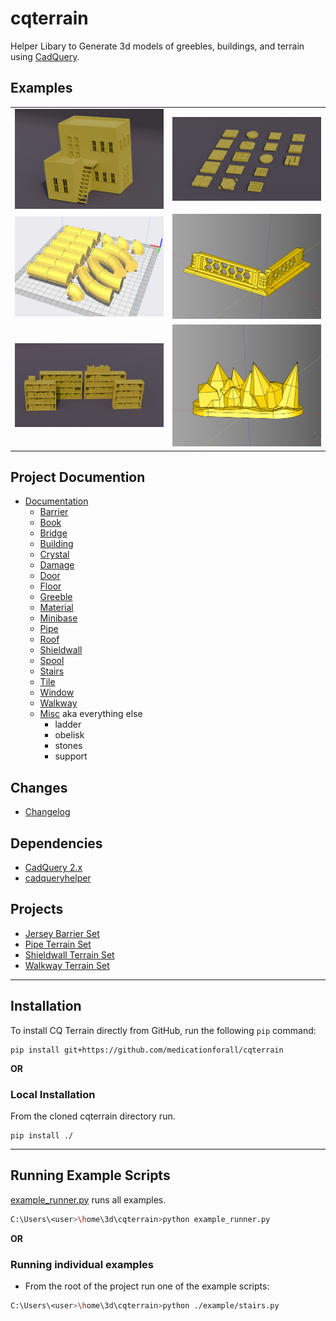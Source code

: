 # cqterrain
Helper Libary to Generate 3d models of greebles, buildings, and terrain using [CadQuery](https://cadquery.readthedocs.io/en/latest/intro.html).

## Examples
|||
|-|-|
|[![](documentation/image/building/17.png)](documentation/building.md)|[![](documentation/image/tile/30.png)](documentation/tile.md)|
|[![Pipe Mockup](./documentation/image/pipe/15.png)](documentation/pipe.md)|[![Pipe Mockup](./documentation/image/shieldwall/48.png)](documentation/shieldwall.md)|
|[![Book Case](./documentation/image/book/cover.png)](documentation/book.md)|[![Crystal Example](./documentation/image/crystal/05.png)](documentation/crystal.md)|

## Project Documention
* [Documentation](documentation/README.md)
  * [Barrier](documentation/barrier.md)
  * [Book](documentation/book.md)
  * [Bridge](documentation/bridge.md)
  * [Building](documentation/building.md)
  * [Crystal](documentation/crystal.md) 
  * [Damage](documentation/damage.md)
  * [Door](documentation/door.md)
  * [Floor](documentation/floor.md)
  * [Greeble](documentation/greeble.md)
  * [Material](documentation/material.md)
  * [Minibase](documentation/minibase.md)
  * [Pipe](documentation/pipe.md)
  * [Roof](documentation/roof.md)
  * [Shieldwall](documentation/shieldwall.md)
  * [Spool](documentation/spool.md)
  * [Stairs](documentation/stairs.md)
  * [Tile](documentation/tile.md)
  * [Window](documentation/window.md)
  * [Walkway](documentation/walkway.md)
  * [Misc](documentation/misc.md) aka everything else
    * ladder
    * obelisk
    * stones
    * support

## Changes
* [Changelog](./changes.md)

## Dependencies
* [CadQuery 2.x](https://github.com/CadQuery/cadquery)
* [cadqueryhelper](https://github.com/medicationforall/cadqueryhelper)

## Projects
* [Jersey Barrier Set](https://miniforall.com/jerseybarriers)
* [Pipe Terrain Set](https://miniforall.com/pipeterrain)
* [Shieldwall Terrain Set](https://miniforall.com/shieldwall)
* [Walkway Terrain Set](https://miniforall.com/walkways)

---

## Installation
To install CQ Terrain directly from GitHub, run the following `pip` command:

	pip install git+https://github.com/medicationforall/cqterrain

**OR**

### Local Installation
From the cloned cqterrain directory run.

	pip install ./

---

## Running Example Scripts
[example_runner.py](example_runner.py) runs all examples.

``` bash
C:\Users\<user>\home\3d\cqterrain>python example_runner.py
```

**OR**

### Running individual examples
* From the root of the project run one of the example scripts:
  
``` bash
C:\Users\<user>\home\3d\cqterrain>python ./example/stairs.py
```
